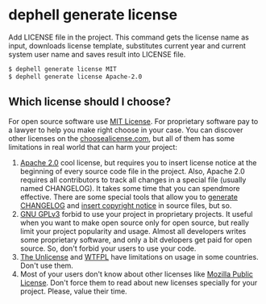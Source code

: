 # dephell generate license

Add LICENSE file in the project. This command gets the license name as input, downloads license template, substitutes current year and current system user name and saves result into LICENSE file.

```bash
$ dephell generate license MIT
$ dephell generate license Apache-2.0
```

## Which license should I choose?

For open source software use [MIT License](https://en.wikipedia.org/wiki/MIT_License). For proprietary software pay to a lawyer to help you make right choose in your case. You can discover other licenses on the [choosealicense.com](https://choosealicense.com/), but all of them has some limitations in real world that can harm your project:

1. [Apache 2.0](https://en.wikipedia.org/wiki/Apache_License) cool license, but requires you to insert license notice at the beginning of every source code file in the project. Also, Apache 2.0 requires all contributors to track all changes in a special file (usually named CHANGELOG). It takes some time that you can spendmore effective. There are some special tools that allow you to [generate CHANGELOG](https://stackoverflow.com/a/23047890/8704691) and [insert copyright notice](https://github.com/licenses/lice) in source files, but so.
1. [GNU GPLv3](https://en.wikipedia.org/wiki/GNU_General_Public_License#Version_3) forbid to use your project in proprietary projects. It useful when you want to make open source only for open source, but really limit your project popularity and usage. Almost all developers writes some proprietary software, and only a bit dvelopers get paid for open source. So, don't forbid your users to use your code.
1. [The Unlicense](https://en.wikipedia.org/wiki/Unlicense) and [WTFPL](https://en.wikipedia.org/wiki/WTFPL) have limitations on usage in some countries. Don't use them.
1. Most of your users don't know about other licenses like [Mozilla Public License](https://en.wikipedia.org/wiki/Mozilla_Public_License). Don't force them to read about new licenses specially for your project. Please, value their time.

